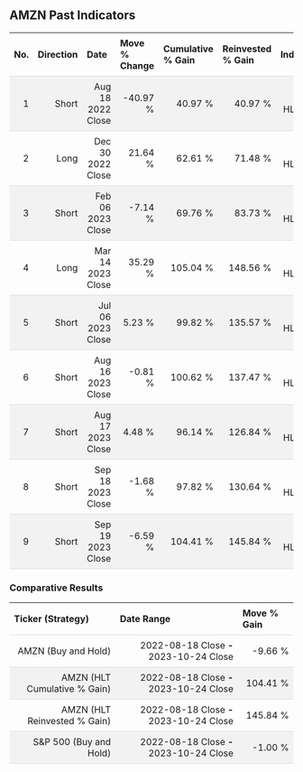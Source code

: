 
<style>
.hits {
            border-collapse: collapse;
            width: 100%;
        }
        .hits th, td {
            padding: 8px;
            border-bottom: 1px solid #ddd;
        }
        
        .hits td {text-align: right;}
        .hits th {text-align: left;}
        
        .hits tr:nth-child(even) {
            background-color: #f2f2f2;
        }
        
        .chartCol {
            width: 50%;
            float: left;
            padding: 20px;
        }  
</style>
    
<br>

## AMZN Past Indicators

<table class="hits">
    <tr>
        <th>No.</th>
        <th>Direction</th>
        <th>Date</th>
        <th>Move % Change</th>
        <th>Cumulative % Gain</th>
        <th>Reinvested % Gain</th>
        <th>Indicator</th>
      </tr>
    <tr>
        <td>1</td>
        <td>Short</td>
        <td>Aug 18 2022 Close</td>
        <td>-40.97 %</td>
        <td>40.97 %</td>
        <td>40.97 %</td>
        <td>Short HLT 304</td>
    </tr>
    <tr>
        <td>2</td>
        <td>Long</td>
        <td>Dec 30 2022 Close</td>
        <td>21.64 %</td>
        <td>62.61 %</td>
        <td>71.48 %</td>
        <td>Long HLT 345</td>
    </tr>
    <tr>
        <td>3</td>
        <td>Short</td>
        <td>Feb 06 2023 Close</td>
        <td>-7.14 %</td>
        <td>69.76 %</td>
        <td>83.73 %</td>
        <td>Short HLT 344</td>
    </tr>
    <tr>
        <td>4</td>
        <td>Long</td>
        <td>Mar 14 2023 Close</td>
        <td>35.29 %</td>
        <td>105.04 %</td>
        <td>148.56 %</td>
        <td>Long HLT 315</td>
    </tr>
    <tr>
        <td>5</td>
        <td>Short</td>
        <td>Jul 06 2023 Close</td>
        <td>5.23 %</td>
        <td>99.82 %</td>
        <td>135.57 %</td>
        <td>Short HLT 315</td>
    </tr>
    <tr>
        <td>6</td>
        <td>Short</td>
        <td>Aug 16 2023 Close</td>
        <td>-0.81 %</td>
        <td>100.62 %</td>
        <td>137.47 %</td>
        <td>Short HLT 302</td>
    </tr>
    <tr>
        <td>7</td>
        <td>Short</td>
        <td>Aug 17 2023 Close</td>
        <td>4.48 %</td>
        <td>96.14 %</td>
        <td>126.84 %</td>
        <td>Short HLT 304</td>
    </tr>
    <tr>
        <td>8</td>
        <td>Short</td>
        <td>Sep 18 2023 Close</td>
        <td>-1.68 %</td>
        <td>97.82 %</td>
        <td>130.64 %</td>
        <td>Short HLT 302</td>
    </tr>
    <tr>
        <td>9</td>
        <td>Short</td>
        <td>Sep 19 2023 Close</td>
        <td>-6.59 %</td>
        <td>104.41 %</td>
        <td>145.84 %</td>
        <td>Short HLT 304</td>
    </tr>
    
</table>

### Comparative Results

<table class="hits">
    <thead>
        <th>Ticker (Strategy)</th>
        <th>Date Range</th>
        <th>Move % Gain</th>
    </thead>
    <tbody>
        <tr>
            <td>AMZN (Buy and Hold)</td>
            <td>2022-08-18 Close <b>-</b> 2023-10-24 Close</td>
            <td>-9.66 %</td>
        </tr>
        <tr>
            <td>AMZN (HLT Cumulative % Gain)</td>
            <td>2022-08-18 Close <b>-</b> 2023-10-24 Close</td>
            <td>104.41 %</td>
        </tr>
        <tr>
            <td>AMZN (HLT Reinvested % Gain)</td>
            <td>2022-08-18 Close <b>-</b> 2023-10-24 Close</td>
            <td>145.84 %</td>
        </tr>
        <tr>
            <td>S&P 500 (Buy and Hold)</td>
            <td>2022-08-18 Close <b>-</b> 2023-10-24 Close</td>
            <td>-1.00 %</td>
        </tr>
    </tbody>
</table>
<br>
<br>